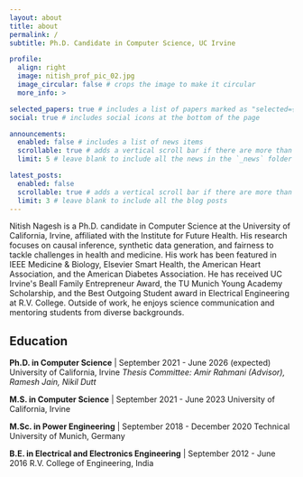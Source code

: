 ```yaml
---
layout: about
title: about
permalink: /
subtitle: Ph.D. Candidate in Computer Science, UC Irvine

profile:
  align: right
  image: nitish_prof_pic_02.jpg
  image_circular: false # crops the image to make it circular
  more_info: >

selected_papers: true # includes a list of papers marked as "selected={true}"
social: true # includes social icons at the bottom of the page

announcements:
  enabled: false # includes a list of news items
  scrollable: true # adds a vertical scroll bar if there are more than 3 news items
  limit: 5 # leave blank to include all the news in the `_news` folder

latest_posts:
  enabled: false
  scrollable: true # adds a vertical scroll bar if there are more than 3 new posts items
  limit: 3 # leave blank to include all the blog posts
---
```


Nitish Nagesh is a Ph.D. candidate in Computer Science at the University of California, Irvine, affiliated with the Institute for Future Health. His research focuses on causal inference, synthetic data generation, and fairness to tackle challenges in health and medicine. His work has been featured in IEEE Medicine & Biology, Elsevier Smart Health, the American Heart Association, and the American Diabetes Association. He has received UC Irvine's Beall Family Entrepreneur Award, the TU Munich Young Academy Scholarship, and the Best Outgoing Student award in Electrical Engineering at R.V. College. Outside of work, he enjoys science communication and mentoring students from diverse backgrounds.

## Education

**Ph.D. in Computer Science** | September 2021 - June 2026 (expected)
University of California, Irvine
_Thesis Committee: Amir Rahmani (Advisor), Ramesh Jain, Nikil Dutt_

**M.S. in Computer Science** | September 2021 - June 2023
University of California, Irvine

**M.Sc. in Power Engineering** | September 2018 - December 2020
Technical University of Munich, Germany

**B.E. in Electrical and Electronics Engineering** | September 2012 - June 2016
R.V. College of Engineering, India
